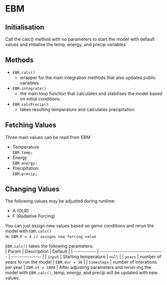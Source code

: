# **EBM**
## **Initialisation**
Call the calc() method with no parameters to start the model with default values and initialise the temp, energy, and precip variables
## **Methods**
- `EBM.calc()`
  - wrapper for the main integration methods that also updates public variables
- `EBM.integrate()`
  - the main loop function that calculates and stabilises the model based on initial conditions
- `EBM.calcPrecip()`
  - takes resulting temperature and calculates precipitation

## **Fetching Values**
  Three main values can be read from EBM
  - Temperature<br>
		`EBM.temp;`
  - Energy<br>
		`EBM.energy;`
  - Precipitation<br>
		`EBM.precip;`

## **Changing Values**
The following values may be adjusted during runtime:
- A (OLR)
- F (Radiative Forcing)<br>
  
You can just assign new values based on game conditions and rerun the model with `EBM.calc()`<br>
ie. `EBM.F = 4 // assigns new forcing value`

`EBM.calc()` takes the following parameters:<br>
| Param       | Description                      | Default         |
| ----------- | -------------------------------- | --------------- |
| `input`     | Starting temperature             | `null`          |
| `years`     | number of years to run the model | `EBM.dur = 30`  |
| `timesteps` | number of interations per year   | `EBM.nt = 1000` |
After adjusting parameters and rerun-ing the model with `EBM.calc()`, temp, energy, and precip will be updated with new values.